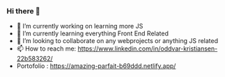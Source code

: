 ### Hi there 👋

- 🔭 I’m currently working on learning more JS
- 🌱 I’m currently learning everything Front End Related
- 👯 I’m looking to collaborate on any webprojects or anything JS related
- 📫 How to reach me: https://www.linkedin.com/in/oddvar-kristiansen-22b583262/
- Portofolio : https://amazing-parfait-b69ddd.netlify.app/
